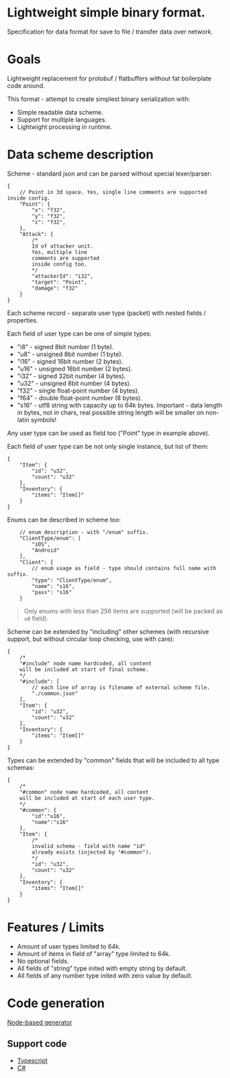 # Lightweight simple binary format.
Specification for data format for save to file / transfer data over network.

# Goals
Lightweight replacement for protobuf / flatbuffers without fat boilerplate code around.

This format - attempt to create simplest binary serialization with:
* Simple readable data scheme.
* Support for multiple languages.
* Lightwight processing in runtime.

# Data scheme description
Scheme - standard json and can be parsed without special lexer/parser:
```jsonc
{
    // Point in 3d space. Yes, single line comments are supported inside config.
    "Point": {
        "x": "f32",
        "y": "f32",
        "z": "f32",
    },
    "Attack": {
        /*
        Id of attacker unit.
        Yes, multiple line
        comments are supported
        inside config too.
        */
        "attackerId": "i32",
        "target": "Point",
        "damage": "f32"
    }
}
```
Each scheme record - separate user type (packet) with nested fields / properties.

Each field of user type can be one of simple types:
* "i8" - signed 8bit number (1 byte).
* "u8" - unsigned 8bit number (1 byte).
* "i16" - signed 16bit number (2 bytes).
* "u16" - unsigned 16bit number (2 bytes).
* "i32" - signed 32bit number (4 bytes).
* "u32" - unsigned 8bit number (4 bytes).
* "f32" - single float-point number (4 bytes).
* "f64" - double float-point number (8 bytes).
* "s16" - utf8 string with capacity up to 64k bytes. Important - data length in bytes, not in chars, real possible string length will be smaller on non-latin symbols!

Any user type can be used as field too ("Point" type in example above).

Each field of user type can be not only single instance, but list of them:
```jsonc
{
    "Item": {
        "id": "u32",
        "count": "u32"
    },
    "Inventory": {
        "items": "Item[]"
    }
}
```

Enums can be described in scheme too:
```jsonc
    // enum description - with "/enum" suffix.
    "ClientType/enum": [
        "iOS",
        "Android"
    ],
    "Client": {
        // enum usage as field - type should contains full name with suffix.
        "type": "ClientType/enum",
        "name": "s16",
        "pass": "s16"
    }
```
> Only enums with less than 256 items are supported (will be packed as `u8` field).

Scheme can be extended by "including" other schemes (with recursive support, but without circular loop checking, use with care):
```jsonc
{
    /*
    "#include" node name hardcoded, all content
    will be included at start of final scheme.
    */
    "#include": [
        // each line of array is filename of external scheme file.
        "./common.json"
    ],
    "Item": {
        "id": "u32",
        "count": "u32"
    },
    "Inventory": {
        "items": "Item[]"
    }
}
```

Types can be extended by "common" fields that will be included to all type schemas:
```jsonc
{
    /*
    "#common" node name hardcoded, all content
    will be included at start of each user type.
    */
    "#common": {
        "id":"u16",
        "name":"s16"
    },
    "Item": {
        /*
        invalid schema - field with name "id"
        already exists (injected by "#common").
        */
        "id": "u32",
        "count": "u32"
    },
    "Inventory": {
        "items": "Item[]"
    }
}
```
# Features / Limits
* Amount of user types limited to 64k.
* Amount of items in field of "array" type limited to 64k.
* No optional fields.
* All fields of "string" type inited with empty string by default.
* All fields of any number type inited with zero value by default.


# Code generation
[Node-based generator](https://github.com/Leopotam/simplebinary-gen-node.git)

## Support code
* [Typescript](https://github.com/Leopotam/simplebinary-ts.git)
* [C#](https://github.com/Leopotam/simplebinary-cs.git)